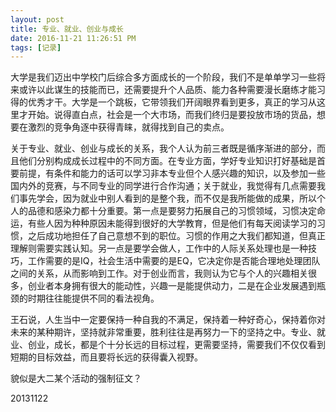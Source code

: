 ```yaml
---
layout: post
title: 专业、就业、创业与成长
date: 2016-11-21 11:26:51 PM 
tags: [记录]  
---
```


    
大学是我们迈出中学校门后综合多方面成长的一个阶段，我们不是单单学习一些将来或许以此谋生的技能而已，还需要提升个人品质、能力各种需要漫长磨练才能习得的优秀才干。大学是一个跳板，它带领我们开阔眼界看到更多，真正的学习从这里才开始。说得直白点，社会是一个大市场，而我们终归是要投放市场的货品，想要在激烈的竞争角逐中获得青睐，就得找到自己的卖点。

关于专业、就业、创业与成长的关系，我个人认为前三者既是循序渐进的部分，而且他们分别构成成长过程中的不同方面。在专业方面，学好专业知识打好基础是首要前提，有条件和能力的话可以学习非本专业但个人感兴趣的知识，以及参加一些国内外的竞赛，与不同专业的同学进行合作沟通；关于就业，我觉得有几点需要我们事先学会，因为就业中别人看到的是整个我，而不仅是我所能做的成果，所以个人的品德和感染力都十分重要。第一点是要努力拓展自己的习惯领域，习惯决定命运，有些人因为种种原因未能得到很好的大学教育，但是他们有每天阅读学习的习惯，之后成功地担任了自己意想不到的职位。习惯的作用之大我们都知道，但真正理解则需要实践认知。另一点是要学会做人，工作中的人际关系处理也是一种技巧，工作需要的是IQ，社会生活中需要的是EQ，它决定你是否能合理地处理团队之间的关系，从而影响到工作。对于创业而言，我则认为它与个人的兴趣相关很多，创业者本身拥有很大的能动性，兴趣一是能提供动力，二是在企业发展遇到瓶颈的时期往往能提供不同的看法视角。

王石说，人生当中一定要保持一种自我的不满足，保持着一种好奇心，保持着你对未来的某种期许，坚持就非常重要，胜利往往是再努力一下的坚持之中。专业、就业、创业，成长，都是个十分长远的目标过程，更需要坚持，需要我们不仅仅看到短期的目标效益，而且要将长远的获得囊入视野。

貌似是大二某个活动的强制征文？

20131122